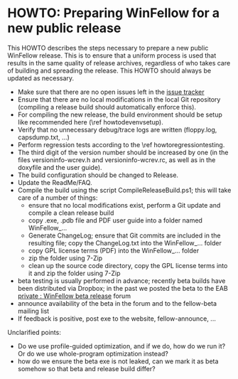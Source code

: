 HOWTO: Preparing WinFellow for a new public release
===================================================

This HOWTO describes the steps necessary to prepare a new public WinFellow release. This is to ensure that a uniform process is used that results in the same quality of release archives, regardless of who takes care of building and spreading the release. This HOWTO should always be updated as necessary.

* Make sure that there are no open issues left in the [issue tracker](https://github.com/petschau/WinFellow/issues)
* Ensure that there are no local modifications in the local Git repository (compiling a release build should automatically enforce this).
* For compiling the new release, the build environment should be setup like recommended here (\ref howtodevenvsetup).
* Verify that no unnecessary debug/trace logs are written (floppy.log, capsdump.txt, ...)
* Perform regression tests according to the \ref howtoregressiontesting.
* The third digit of the version number should be increased by one (in the files versioninfo-wcrev.h and versioninfo-wcrev.rc, as well as in the doxyfile and the user guide).
* The build configuration should be changed to Release.
* Update the ReadMe/FAQ.
* Compile the build using the script CompileReleaseBuild.ps1; this will take care of a number of things:
  - ensure that no local modifications exist, perform a Git update and compile a clean release build
  - copy .exe, .pdb file and PDF user guide into a folder named WinFellow_...
  - Generate ChangeLog; ensure that Git commits are included in the resulting file; copy the ChangeLog.txt into the WinFellow_... folder
  - copy GPL license terms (PDF) into the WinFellow_... folder
  - zip the folder using 7-Zip
  - clean up the source code directory, copy the GPL license terms into it and zip the folder using 7-Zip
* beta testing is usually performed in advance; recently beta builds have been distributed via Dropbox; in the past we posted the beta to the EAB 
  [private : WinFellow beta release](http://eab.abime.net/forumdisplay.php?f=60) forum
* announce availability of the beta in the forum and to the fellow-beta mailing list
* If feedback is positive, post exe to the website, fellow-announce, ... 
  
Unclarified points:
* Do we use profile-guided optimization, and if we do, how do we run it? Or do we use whole-program optimization instead?
* how do we ensure the beta exe is not leaked, can we mark it as beta somehow so that beta and release build differ?